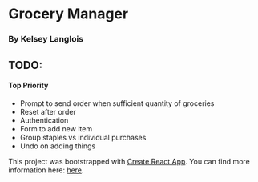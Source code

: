 # Grocery Manager

### By Kelsey Langlois

## TODO:

#### Top Priority

* Prompt to send order when sufficient quantity of groceries
* Reset after order
* Authentication
* Form to add new item
* Group staples vs individual purchases
* Undo on adding things

This project was bootstrapped with [Create React App](https://github.com/facebookincubator/create-react-app). You can find more information here: [here](https://github.com/facebookincubator/create-react-app/blob/master/packages/react-scripts/template/README.md).
